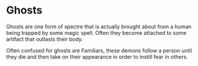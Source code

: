 # Ghosts

Ghosts are one form of spectre that is actually brought about from a human
being trapped by some magic spell. Often they become attached to some artifact
that outlasts their body.

Often confused for ghosts are Familiars, these demons follow a person until
they die and then take on their appearance in order to instill fear in others.
